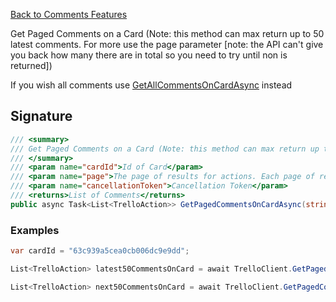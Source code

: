 [Back to Comments Features](TrelloClient#comments-features)

Get Paged Comments on a Card (Note: this method can max return up to 50 latest comments. For more use the page parameter [note: the API can't give you back how many there are in total so you need to try until non is returned])

If you wish all comments use [GetAllCommentsOnCardAsync](GetAllCommentsOnCardAsync) instead

## Signature
```cs
/// <summary>
/// Get Paged Comments on a Card (Note: this method can max return up to 50 comments. For more use the page parameter [note: the API can't give you back how many there are in total so you need to try until non is returned])
/// </summary>
/// <param name="cardId">Id of Card</param>
/// <param name="page">The page of results for actions. Each page of results has 50 actions. (Default: 0, Maximum: 19)</param>
/// <param name="cancellationToken">Cancellation Token</param>
/// <returns>List of Comments</returns>
public async Task<List<TrelloAction>> GetPagedCommentsOnCardAsync(string cardId, int page = 0, CancellationToken cancellationToken = default) {...}
```
### Examples

```cs
var cardId = "63c939a5cea0cb006dc9e9dd";

List<TrelloAction> latest50CommentsOnCard = await TrelloClient.GetPagedCommentsOnCardAsync(cardId, page: 0);

List<TrelloAction> next50CommentsOnCard = await TrelloClient.GetPagedCommentsOnCardAsync(cardId, page: 1);

```